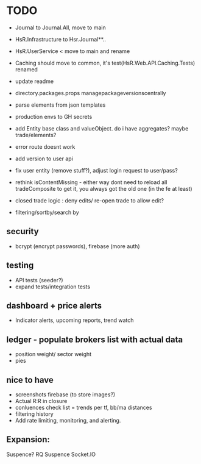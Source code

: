 ﻿
# TODO
- Journal to Journal.All, move to main
- HsR.Infrastructure to Hsr.Journal**..
- HsR.UserService < move to main and rename
- Caching should move to common, it's test(HsR.Web.API.Caching.Tests) renamed

- update readme
- directory.packages.props managepackageversionscentrally
- parse elements from json templates
- production envs to GH secrets
- add Entity base class and valueObject. do i have aggregates? maybe trade/elements?

- error route doesnt work 

- add version to user api
- fix user entity (remove stuff?), adjust login request to user/pass?

- rethink isContentMissing - either way dont need to reload all tradeComposite to get it, you always got the old one (in the fe at least)
- closed trade logic : deny edits/ re-open trade to allow edit?

- filtering/sortby/search by

## security
 - bcrypt (encrypt passwords), firebase (more auth)

## testing
- API tests (seeder?)
- expand tests/integration tests

## dashboard + price alerts
- Indicator alerts, upcoming reports, trend watch

## ledger - populate brokers list with actual data
- position weight/ sector weight
- pies

## nice to have
- screenshots firebase (to store images?)
- Actual R:R in closure
- conluences check list = trends per tf, bb/ma distances
- filtering history
- Add rate limiting, monitoring, and alerting.

## Expansion:
Suspence? RQ Suspence
Socket.IO